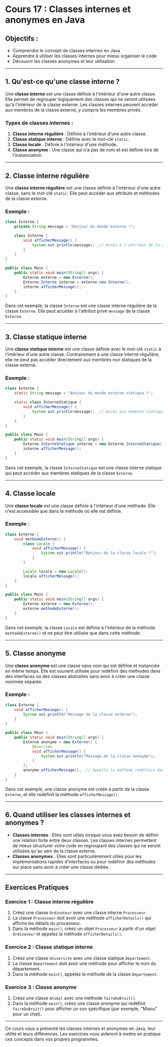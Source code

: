 
# Cours 17 : Classes internes et anonymes en Java

## Objectifs :
- Comprendre le concept de classes internes en Java
- Apprendre à utiliser les classes internes pour mieux organiser le code
- Découvrir les classes anonymes et leur utilisation

---

## 1. Qu'est-ce qu'une classe interne ?
Une **classe interne** est une classe définie à l'intérieur d'une autre classe. Elle permet de regrouper logiquement des classes qui ne seront utilisées qu'à l'intérieur de la classe externe. Les classes internes peuvent accéder aux membres de la classe externe, y compris les membres privés.

### Types de classes internes :
1. **Classe interne régulière** : Définie à l'intérieur d'une autre classe.
2. **Classe statique interne** : Définie avec le mot-clé `static`.
3. **Classe locale** : Définie à l'intérieur d'une méthode.
4. **Classe anonyme** : Une classe qui n'a pas de nom et est définie lors de l'instanciation.

---

## 2. Classe interne régulière
Une **classe interne régulière** est une classe définie à l'intérieur d'une autre classe, sans le mot-clé `static`. Elle peut accéder aux attributs et méthodes de la classe externe.

### Exemple :
```java
class Externe {
    private String message = "Bonjour du monde externe !";

    class Interne {
        void afficherMessage() {
            System.out.println(message);  // Accès à l'attribut de la classe externe
        }
    }
}

public class Main {
    public static void main(String[] args) {
        Externe externe = new Externe();
        Externe.Interne interne = externe.new Interne();
        interne.afficherMessage();
    }
}
```

Dans cet exemple, la classe `Interne` est une classe interne régulière de la classe `Externe`. Elle peut accéder à l'attribut privé `message` de la classe `Externe`.

---

## 3. Classe statique interne
Une **classe statique interne** est une classe définie avec le mot-clé `static` à l'intérieur d'une autre classe. Contrairement à une classe interne régulière, elle ne peut pas accéder directement aux membres non statiques de la classe externe.

### Exemple :
```java
class Externe {
    static String message = "Bonjour du monde externe statique !";

    static class InterneStatique {
        void afficherMessage() {
            System.out.println(message);  // Accès aux membres statiques de la classe externe
        }
    }
}

public class Main {
    public static void main(String[] args) {
        Externe.InterneStatique interne = new Externe.InterneStatique();
        interne.afficherMessage();
    }
}
```

Dans cet exemple, la classe `InterneStatique` est une classe interne statique qui peut accéder aux membres statiques de la classe `Externe`.

---

## 4. Classe locale
Une **classe locale** est une classe définie à l'intérieur d'une méthode. Elle n'est accessible que dans la méthode où elle est définie.

### Exemple :
```java
class Externe {
    void methodeExterne() {
        class Locale {
            void afficherMessage() {
                System.out.println("Bonjour de la classe locale !");
            }
        }

        Locale locale = new Locale();
        locale.afficherMessage();
    }
}

public class Main {
    public static void main(String[] args) {
        Externe externe = new Externe();
        externe.methodeExterne();
    }
}
```

Dans cet exemple, la classe `Locale` est définie à l'intérieur de la méthode `methodeExterne()` et ne peut être utilisée que dans cette méthode.

---

## 5. Classe anonyme
Une **classe anonyme** est une classe sans nom qui est définie et instanciée en même temps. Elle est souvent utilisée pour redéfinir des méthodes dans des interfaces ou des classes abstraites sans avoir à créer une classe nommée séparée.

### Exemple :
```java
class Externe {
    void afficherMessage() {
        System.out.println("Message de la classe externe");
    }
}

public class Main {
    public static void main(String[] args) {
        Externe anonyme = new Externe() {
            @Override
            void afficherMessage() {
                System.out.println("Message de la classe anonyme");
            }
        };
        anonyme.afficherMessage();  // Appelle la méthode redéfinie dans la classe anonyme
    }
}
```

Dans cet exemple, une classe anonyme est créée à partir de la classe `Externe`, et elle redéfinit la méthode `afficherMessage()`.

---

## 6. Quand utiliser les classes internes et anonymes ?
- **Classes internes** : Elles sont utiles lorsque vous avez besoin de définir une relation forte entre deux classes. Les classes internes permettent de mieux structurer votre code en regroupant des classes qui ne seront utilisées qu'au sein de la classe externe.
- **Classes anonymes** : Elles sont particulièrement utiles pour les implémentations rapides d'interfaces ou pour redéfinir des méthodes sur place sans avoir à créer une classe dédiée.

---

## Exercices Pratiques

### Exercice 1 : Classe interne régulière
1. Créez une classe `Ordinateur` avec une classe interne `Processeur`.
2. La classe `Processeur` doit avoir une méthode `afficherDetails()` qui affiche les détails du processeur.
3. Dans la méthode `main()`, créez un objet `Processeur` à partir d'un objet `Ordinateur` et appelez la méthode `afficherDetails()`.

### Exercice 2 : Classe statique interne
1. Créez une classe `Universite` avec une classe statique `Departement`.
2. La classe `Departement` doit avoir une méthode pour afficher le nom du département.
3. Dans la méthode `main()`, appelez la méthode de la classe `Departement`.

### Exercice 3 : Classe anonyme
1. Créez une classe `Animal` avec une méthode `faireDuBruit()`.
2. Dans la méthode `main()`, créez une classe anonyme qui redéfinit `faireDuBruit()` pour afficher un son spécifique (par exemple, "Miaou" pour un chat).

---

Ce cours vous a présenté les classes internes et anonymes en Java, leur utilité et leurs différences. Les exercices vous aideront à mettre en pratique ces concepts dans vos propres programmes.
